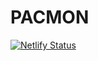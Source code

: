 # PACMON 
[![Netlify Status](https://api.netlify.com/api/v1/badges/52f8858d-19a8-4473-8a7d-b8009eff5e3a/deploy-status)](https://app.netlify.com/sites/resplendent-kheer-e907d8/deploys)